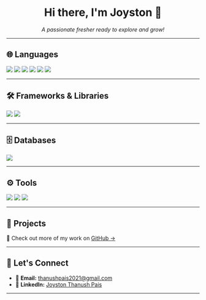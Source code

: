 <h1 align="center">Hi there, I'm Joyston 👋</h1>

<p align="center"><i>A passionate fresher ready to explore and grow!</i></p>

---

## 🌐 Languages
<p>
  <img src="https://img.shields.io/badge/-Python-3776AB?logo=python&logoColor=white&style=for-the-badge" />
  <img src="https://img.shields.io/badge/-Java-007396?logo=java&logoColor=white&style=for-the-badge" />
  <img src="https://img.shields.io/badge/-C-A8B9CC?logo=c&logoColor=white&style=for-the-badge" />
  <img src="https://img.shields.io/badge/-C%23-239120?logo=csharp&logoColor=white&style=for-the-badge" />
  <img src="https://img.shields.io/badge/-PHP-777BB4?logo=php&logoColor=white&style=for-the-badge" />
  <img src="https://img.shields.io/badge/-JavaScript-F7DF1E?logo=javascript&logoColor=black&style=for-the-badge" />
</p>

---

## 🛠️ Frameworks & Libraries
<p>
  <img src="https://img.shields.io/badge/-React-61DAFB?logo=react&logoColor=black&style=for-the-badge" />
  <img src="https://img.shields.io/badge/-Node.js-339933?logo=nodedotjs&logoColor=white&style=for-the-badge" />
</p>

---

## 🗄️ Databases
<p>
  <img src="https://img.shields.io/badge/-MySQL-4479A1?logo=mysql&logoColor=white&style=for-the-badge" />
</p>

---

## ⚙️ Tools
<p>
  <img src="https://img.shields.io/badge/-Git-F05032?logo=git&logoColor=white&style=for-the-badge" />
  <img src="https://img.shields.io/badge/-GitHub-181717?logo=github&logoColor=white&style=for-the-badge" />
  <img src="https://img.shields.io/badge/-VS%20Code-007ACC?logo=visualstudiocode&logoColor=white&style=for-the-badge" />
</p>

---

## 📂 Projects
🔗 Check out more of my work on [GitHub →](https://github.com/NoviceProgrammer210?tab=repositories)

---

## 💬 Let's Connect
- 📧 **Email:** [thanushpais2021@gmail.com](mailto:thanushpais2021@gmail.com)  
- 💼 **LinkedIn:** [Joyston Thanush Pais](https://www.linkedin.com/in/JoystonThanushPais)

---
